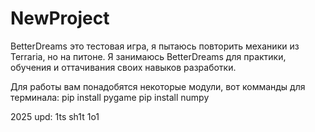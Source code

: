 # NewProject
BetterDreams это тестовая игра, я пытаюсь повторить механики из Terraria, но на питоне. Я занимаюсь BetterDreams для практики, обучения и оттачивания своих навыков разработки.

Для работы вам понадобятся некоторые модули, вот комманды для терминала: pip install pygame pip install numpy

2025 upd: 1ts sh1t 1o1
